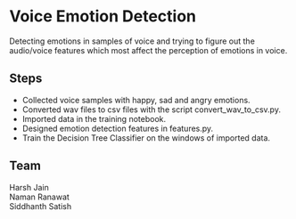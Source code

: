 # Voice Emotion Detection
Detecting emotions in samples of voice and trying to figure out the audio/voice features which most affect the perception of emotions in voice.

## Steps
- Collected voice samples with happy, sad and angry emotions.
- Converted wav files to csv files with the script convert_wav_to_csv.py.
- Imported data in the training notebook.
- Designed emotion detection features in features.py.
- Train the Decision Tree Classifier on the windows of imported data.


## Team
Harsh Jain  
Naman Ranawat  
Siddhanth Satish  
